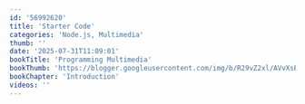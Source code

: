 ```yaml
---
id: '56992620'
title: 'Starter Code'
categories: 'Node.js, Multimedia'
thumb: ''
date: '2025-07-31T11:09:01'
bookTitle: 'Programming Multimedia'
bookThumb: 'https://blogger.googleusercontent.com/img/b/R29vZ2xl/AVvXsEg-RNhsZtfpxQjpjLoTmKysXv8w_-0NETuPpirAXSck9nDk-yksif3WIoQ5FhaU61qVVehqf_hoORKyLeYnC5HDtEnOrJZxOXCHeYv_z_FgBwo9SrAYes7ZqVyJ7CuBq_k5lmRCa_sNkwQx_eG-ek-U6cGXJ3e-DKR0t6m5vYluz52Wl_LCLCj_MFtq/s1600/download.jpg'
bookChapter: 'Introduction'
videos: ''
---
```


